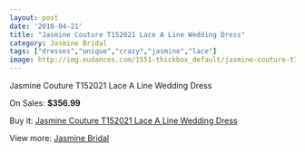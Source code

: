 ```yaml
---
layout: post
date: '2018-04-21'
title: "Jasmine Couture T152021 Lace A Line Wedding Dress"
category: Jasmine Bridal
tags: ["dresses","unique","crazy","jasmine","lace"]
image: http://img.eudances.com/1551-thickbox_default/jasmine-couture-t152021-lace-a-line-wedding-dress.jpg
---
```

Jasmine Couture T152021 Lace A Line Wedding Dress

On Sales: **$356.99**
<a href="https://www.eudances.com/en/jasmine-bridal/544-jasmine-couture-t152021-lace-a-line-wedding-dress.html"><amp-img layout="responsive" width="600" height="600" src="//img.eudances.com/1551-thickbox_default/jasmine-couture-t152021-lace-a-line-wedding-dress.jpg" alt="Jasmine Couture T152021 Lace A Line Wedding Dress 0" /></a>
<a href="https://www.eudances.com/en/jasmine-bridal/544-jasmine-couture-t152021-lace-a-line-wedding-dress.html"><amp-img layout="responsive" width="600" height="600" src="//img.eudances.com/1552-thickbox_default/jasmine-couture-t152021-lace-a-line-wedding-dress.jpg" alt="Jasmine Couture T152021 Lace A Line Wedding Dress 1" /></a>

Buy it: [Jasmine Couture T152021 Lace A Line Wedding Dress](https://www.eudances.com/en/jasmine-bridal/544-jasmine-couture-t152021-lace-a-line-wedding-dress.html "Jasmine Couture T152021 Lace A Line Wedding Dress")

View more: [Jasmine Bridal](https://www.eudances.com/en/6-jasmine-bridal "Jasmine Bridal")